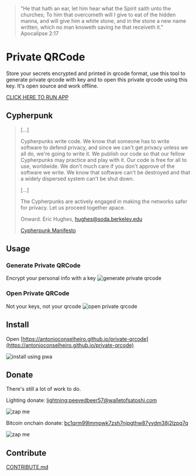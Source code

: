 > "He that hath an ear, let him hear what the Spirit saith unto the
> churches; To him that overcometh will I give to eat of the hidden
> manna, and will give him a white stone, and in the stone a new name
> written, which no man knoweth saving he that receiveth it."
> Apocalipse 2:17

# Private QRCode
Store your secrets encrypted and printed in qrcode format, use this tool to generate private qrcode with key and to open this private qrcode using this key.
It's open source and work offline.

[CLICK HERE TO RUN APP](https://antonioconselheiro.github.io/private-qrcode)

## Cypherpunk
> [...]
> 
> Cypherpunks write code. We know that someone has to write software
> to defend privacy, and since we can't get privacy unless we all do,
> we're going to write it. We publish our code so that our fellow
> Cypherpunks may practice and play with it. Our code is free for all
> to use, worldwide. We don't much care if you don't approve of the
> software we write. We know that software can't be destroyed and that
> a widely dispersed system can't be shut down. 
> 
> [...]
>
> The Cypherpunks are actively engaged in making the networks safer for
> privacy.  Let us proceed together apace.
> 
> Onward.
> Eric Hughes, <hughes@soda.berkeley.edu>
>
> [Cypherpunk Manifesto](https://nakamotoinstitute.org/static/docs/cypherpunk-manifesto.txt)

## Usage
### Generate Private QRCode
Encrypt your personal info with a key
![generate private qrcode](./tutorial/generate-qrcode.gif)

### Open Private QRCode
Not your keys, not your qrcode
![open private qrcode](./tutorial/open-qrcode.gif)

## Install
Open [https://antonioconselheiro.github.io/private-qrcode](https://antonioconselheiro.github.io/private-qrcode)

![install using pwa](./tutorial/select-install.jpeg)

## Donate
There's still a lot of work to do.

Lighting donate: <a href="lightning:peevedbeer57@walletofsatoshi.com">lightning:peevedbeer57@walletofsatoshi.com</a>

![zap me](https://raw.githubusercontent.com/antonioconselheiro/antonioconselheiro/main/img/qrcode-wallet-lighting.png)

Bitcoin onchain donate: <a href="bitcoin:bc1qrm99lmmpwk7zsh7njpgthw87yvdm38j2lzpq7q">bc1qrm99lmmpwk7zsh7njpgthw87yvdm38j2lzpq7q</a>

![zap me](https://raw.githubusercontent.com/antonioconselheiro/antonioconselheiro/main/img/qrcode-wallet-bitcoin.png)

## Contribute
[CONTRIBUTE.md](./CONTRIBUTE.md)